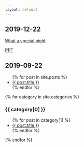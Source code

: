 ```yaml
---
layout: default
---
```

## 2019-12-22

[What a special night](https://youtu.be/duzZ-p6rYNI)

[PPT](https://docs.google.com/presentation/d/1M65Y8BtOjLbMkIrCwABv_LMCVIygp6Ol0ukEG6v78iE/edit?usp=drivesdk)

## 2019-09-22

<ul>
  {% for post in site.posts %}
    <li>
      <a href="{{ post.url | absolute_url }}">{{ post.title }}</a>
    </li>
  {% endfor %}
</ul>

{% for category in site.categories %}
  <h3>{{ category[0] }}</h3>
  <ul>
    {% for post in category[1] %}
      <li><a href="{{ post.url | absolute_url }}">{{ post.title }}</a></li>
    {% endfor %}
  </ul>
{% endfor %}
